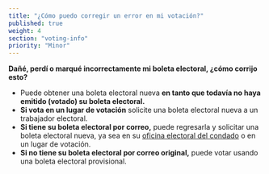 ```yaml
---
title: "¿Cómo puedo corregir un error en mi votación?"
published: true
weight: 4
section: "voting-info"
priority: "Minor"
---
```

**Dañé, perdí o marqué incorrectamente mi boleta electoral, ¿cómo corrijo esto?**
- Puede obtener una boleta electoral nueva **en tanto que todavía no haya emitido (votado) su boleta electoral.**
- **Si vota en un lugar de votación** solicite una boleta electoral nueva a un trabajador electoral.
- **Si tiene su boleta electoral por correo,** puede regresarla y solicitar una boleta electoral nueva, ya sea en su [oficina electoral del condado](#section-election-office-contact) o en un lugar de votación.  
- **Si no tiene su boleta electoral por correo original,** puede votar usando una boleta electoral provisional.  
